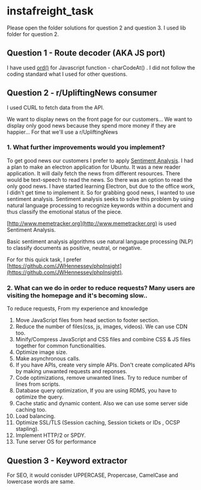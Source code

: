 # instafreight_task

Please open the folder solutions for question 2 and question 3. I used lib folder for question 2.

## Question 1 - Route decoder (AKA JS port)

I have used [ord()](http://php.net/manual/en/function.ord.php) for Javascript function - charCodeAt() . I did not follow the coding standard what I used for other questions.

## Question 2 - r/UpliftingNews consumer 
I used CURL to fetch data from the API.

We want to display news on the front page for our customers... We want to display only good news because they spend more money if they are happier... For that we'll use a r/UpliftingNews

### 1. What further improvements would you implement?

To get good news our customers I prefer to apply [Sentiment Analysis](https://en.wikipedia.org/wiki/Sentiment_analysis). I had a plan to make an electron application for Ubuntu. It was a new reader application. It will daily fetch the news from different resources. There would be text-speech to read the news. So there was an option to read the only good news. I have started learning Electron, but due to the office work, I didn't get time to implement it. So for grabbing good news, I wanted to use sentiment analysis.
Sentiment analysis seeks to solve this problem by using natural language processing to recognize keywords within a document and thus classify the emotional status of the piece.

[http://www.memetracker.org](http://www.memetracker.org) is used Sentiment Analysis.

Basic sentiment analysis algorithms use natural language processing (NLP) to classify documents as positive, neutral, or negative.

For for this quick task, I prefer [https://github.com/JWHennessey/phpInsight](https://github.com/JWHennessey/phpInsight).

### 2. What can we do in order to reduce requests? Many users are visiting the homepage and it's becoming slow..

To reduce requests, From my experience and knowledge

1) Move JavaScript files from head section to footer section.
2) Reduce the number of files(css, js, images, videos). We can use CDN too.
3) Minify/Compress JavaScript and CSS files and combine CSS & JS files together for common functionalities.
4) Optimize image size.
5) Make asynchronous calls.
6) If you have APIs, create very simple APIs. Don't create complicated APIs by making unwanted requests and reponses.
7) Code optimizations, remove unwanted lines. Try to reduce number of lines from scripts.
8) Database query optimization, If you are using RDMS, you have to optimize the query.
9) Cache static and dynamic content. Also we can use some server side caching too.
10) Load balancing.
11) Optimize SSL/TLS (Session caching, Session tickets or IDs , OCSP stapling).
12) Implement HTTP/2 or SPDY.
13) Tune server OS for performance


## Question 3 - Keyword extractor
For SEO, it would conisder UPPERCASE, Propercase, CamelCase and lowercase words are same.
